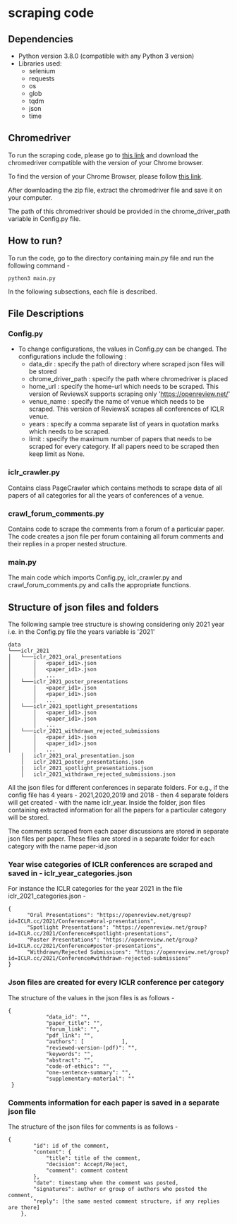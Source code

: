 # scraping code #

## Dependencies ##

- Python version 3.8.0 (compatible with any Python 3 version)
- Libraries used:
    - selenium
    - requests
    - os
    - glob
    - tqdm
    - json
    - time
   
## Chromedriver ##

To run the scraping code, please go to [this link](https://chromedriver.chromium.org/downloads) and download the chromedriver compatible with the version of your Chrome browser.

To find the version of your Chrome Browser, please follow [this link](https://help.zenplanner.com/hc/en-us/articles/204253654-How-to-Find-Your-Internet-Browser-Version-Number-Google-Chrome).

After downloading the zip file, extract the chromedriver file and save it on your computer. 

The path of this chromedriver should be provided in the chrome_driver_path variable in Config.py file.


## How to run? ##

To run the code, go to the directory containing main.py file and run the following command - 

`python3 main.py`

In the following subsections, each file is described.

## File Descriptions ##
### Config.py ###

- To change configurations, the values in Config.py can be changed. The configurations include the following : 
    - data_dir : specify the path of directory where scraped json files will be stored
    - chrome_driver_path : specify the path where chromedriver is placed
    - home_url : specify the home-url which needs to be scraped. This version of ReviewsX supports scraping only 'https://openreview.net/'
    - venue_name : specify the name of venue which needs to be scraped. This version of ReviewsX scrapes all conferences of ICLR venue.
    - years : specify a comma separate list of years in quotation marks which needs to be scraped.
    - limit : specify the maximum number of papers that needs to be scraped for every category. If all papers need to be scraped then keep limit as None.

### iclr_crawler.py ###

Contains class PageCrawler which contains methods to scrape data of all papers of all categories for all the years of conferences of a venue.

### crawl_forum_comments.py ###

Contains code to scrape the comments from a forum of a particular paper. The code creates a json file per forum containing all forum comments and their replies in a proper nested structure.

### main.py ###

The main code which imports Config.py, iclr_crawler.py and crawl_forum_comments.py and calls the appropriate functions.


## Structure of json files and folders ##

The following sample tree structure is showing considering only 2021 year i.e. in the Config.py file the years variable is '2021'

```
data
└───iclr_2021
│   └───iclr_2021_oral_presentations
│       │   <paper_id1>.json
│       │   <paper_id1>.json
│       │   ...
│   └───iclr_2021_poster_presentations
│       │   <paper_id1>.json
│       │   <paper_id1>.json
│       │   ...
│   └───iclr_2021_spotlight_presentations
│       │   <paper_id1>.json
│       │   <paper_id1>.json
│       │   ... 
│   └───iclr_2021_withdrawn_rejected_submissions
│       │   <paper_id1>.json
│       │   <paper_id1>.json
│       │   ... 
    │   iclr_2021_oral_presentation.json
    │   iclr_2021_poster_presentations.json
    |   iclr_2021_spotlight_presentations.json
    │   iclr_2021_withdrawn_rejected_submissions.json
```

All the json files for different conferences in separate folders. For e.g., if the config file has 4 years - 2021,2020,2019 and 2018 - then 4 separate folders will get created - 
with the name iclr_year. Inside the folder, json files containing extracted information for all the papers for a particular category will be stored. 

The comments scraped from each paper discussions are stored in separate json files per paper. These files are stored in a separate folder for each category with the name paper-id.json

### Year wise categories of ICLR conferences are scraped and saved in - iclr_year_categories.json ###
    
For instance the ICLR categories for the year 2021 in the file iclr_2021_categories.json - 

```
{
      "Oral Presentations": "https://openreview.net/group?id=ICLR.cc/2021/Conference#oral-presentations",
      "Spotlight Presentations": "https://openreview.net/group?id=ICLR.cc/2021/Conference#spotlight-presentations",
      "Poster Presentations": "https://openreview.net/group?id=ICLR.cc/2021/Conference#poster-presentations",
      "Withdrawn/Rejected Submissions": "https://openreview.net/group?id=ICLR.cc/2021/Conference#withdrawn-rejected-submissions"
}
```

### Json files are created for every ICLR conference per category ###
The structure of the values in the json files is as follows - 

```
{
            "data_id": "",          
            "paper_title": "",
            "forum_link": "",             
            "pdf_link": "",           
            "authors": [            ],           
            "reviewed-version-(pdf)": "",           
            "keywords": "",           
            "abstract": "",           
            "code-of-ethics": "",
            "one-sentence-summary": "",
            "supplementary-material": ""          
 }
```

### Comments information for each paper is saved in a separate json file ###
The structure of the json files for comments is as follows -
```
{
        "id": id of the comment,
        "content": {
            "title": title of the comment,
            "decision": Accept/Reject,
            "comment": comment content
        },
        "date": timestamp when the comment was posted,
        "signatures": author or group of authors who posted the comment,
        "reply": [the same nested comment structure, if any replies are there]
    },
```
